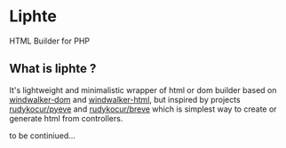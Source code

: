 # Liphte

HTML Builder for PHP 

## What is liphte ?
It's lightweight and minimalistic wrapper of html or dom builder based on [windwalker-dom](https://github.com/ventoviro/windwalker-dom) and [windwalker-html](https://github.com/ventoviro/windwalker-html), but inspired by projects [rudykocur/pyeve](https://github.com/rudykocur/pyeve) and [rudykocur/breve](https://github.com/rudykocur/breve) which is simplest way to create or generate html from controllers. 


to be continiued...

